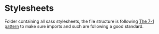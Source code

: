 # Stylesheets
Folder containing all sass stylesheets, the file structure is following [The 7-1 pattern](https://sass-guidelin.es/#the-7-1-pattern) to make sure imports and such are following a good standard.
